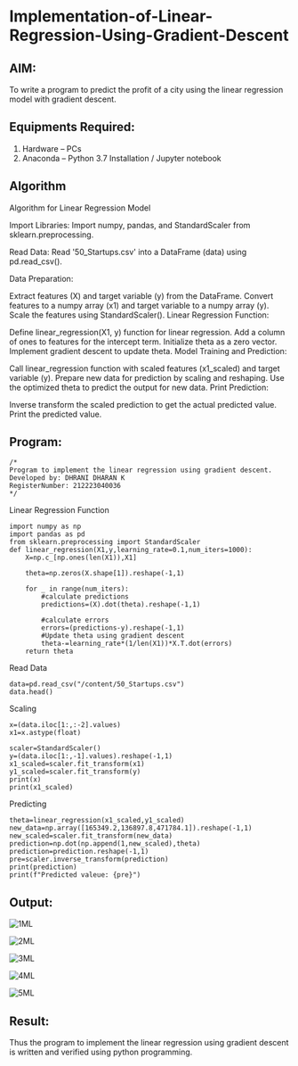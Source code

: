 # Implementation-of-Linear-Regression-Using-Gradient-Descent

## AIM:
To write a program to predict the profit of a city using the linear regression model with gradient descent.

## Equipments Required:
1. Hardware – PCs
2. Anaconda – Python 3.7 Installation / Jupyter notebook

## Algorithm
Algorithm for Linear Regression Model

Import Libraries: Import numpy, pandas, and StandardScaler from sklearn.preprocessing.

Read Data: Read '50_Startups.csv' into a DataFrame (data) using pd.read_csv().

Data Preparation:

Extract features (X) and target variable (y) from the DataFrame.
Convert features to a numpy array (x1) and target variable to a numpy array (y).
Scale the features using StandardScaler().
Linear Regression Function:

Define linear_regression(X1, y) function for linear regression.
Add a column of ones to features for the intercept term.
Initialize theta as a zero vector.
Implement gradient descent to update theta.
Model Training and Prediction:

Call linear_regression function with scaled features (x1_scaled) and target variable (y).
Prepare new data for prediction by scaling and reshaping.
Use the optimized theta to predict the output for new data.
Print Prediction:

Inverse transform the scaled prediction to get the actual predicted value.
Print the predicted value.

## Program:
```
/*
Program to implement the linear regression using gradient descent.
Developed by: DHRANI DHARAN K
RegisterNumber: 212223040036
*/
```
Linear Regression Function
```
import numpy as np
import pandas as pd
from sklearn.preprocessing import StandardScaler
def linear_regression(X1,y,learning_rate=0.1,num_iters=1000):
    X=np.c_[np.ones(len(X1)),X1]

    theta=np.zeros(X.shape[1]).reshape(-1,1)

    for _ in range(num_iters):
        #calculate predictions
        predictions=(X).dot(theta).reshape(-1,1)

        #calculate errors
        errors=(predictions-y).reshape(-1,1)
        #Update theta using gradient descent
        theta-=learning_rate*(1/len(X1))*X.T.dot(errors)
    return theta
```
Read Data
```
data=pd.read_csv("/content/50_Startups.csv")
data.head()
```
Scaling
```
x=(data.iloc[1:,:-2].values)
x1=x.astype(float)

scaler=StandardScaler()
y=(data.iloc[1:,-1].values).reshape(-1,1)
x1_scaled=scaler.fit_transform(x1)
y1_scaled=scaler.fit_transform(y)
print(x)
print(x1_scaled)
```
Predicting
```
theta=linear_regression(x1_scaled,y1_scaled)
new_data=np.array([165349.2,136897.8,471784.1]).reshape(-1,1)
new_scaled=scaler.fit_transform(new_data)
prediction=np.dot(np.append(1,new_scaled),theta)
prediction=prediction.reshape(-1,1)
pre=scaler.inverse_transform(prediction)
print(prediction)
print(f"Predicted valeue: {pre}")
```


## Output:
![1ML](https://github.com/rohithprem18/Implementation-of-Linear-Regression-Using-Gradient-Descent/assets/146315115/9bf60fa0-af77-42cf-a31d-ea158d181abb)

![2ML](https://github.com/rohithprem18/Implementation-of-Linear-Regression-Using-Gradient-Descent/assets/146315115/3be61adc-d7e3-4d8c-97b4-3e0ac9547133)

![3ML](https://github.com/rohithprem18/Implementation-of-Linear-Regression-Using-Gradient-Descent/assets/146315115/c0b84bd5-3d9e-45f2-8f24-7908acecff74)

![4ML](https://github.com/rohithprem18/Implementation-of-Linear-Regression-Using-Gradient-Descent/assets/146315115/9d167518-03cc-4e2c-b206-93ac4cf31ba6)

![5ML](https://github.com/rohithprem18/Implementation-of-Linear-Regression-Using-Gradient-Descent/assets/146315115/9c78ef45-c44a-4873-8ff1-262becf88045)



## Result:
Thus the program to implement the linear regression using gradient descent is written and verified using python programming.

